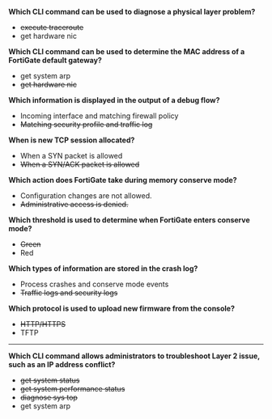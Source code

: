 **Which CLI command can be used to diagnose a physical layer problem?**

- ~~execute traceroute~~
- get hardware nic

**Which CLI command can be used to determine the MAC address of a FortiGate default gateway?**

- get system arp
- ~~get hardware nic~~

**Which information is displayed in the output of a debug flow?**

- Incoming interface and matching firewall policy
- ~~Matching security profile and traffic log~~

**When is new TCP session allocated?**

- When a SYN packet is allowed
- ~~When a SYN/ACK packet is allowed~~

**Which action does FortiGate take during memory conserve mode?**

- Configuration changes are not allowed.
- ~~Administrative access is denied.~~

**Which threshold is used to determine when FortiGate enters conserve mode?**

- ~~Green~~
- Red

**Which types of information are stored in the crash log?**

- Process crashes and conserve mode events
- ~~Traffic logs and security logs~~

**Which protocol is used to upload new firmware from the console?**

- ~~HTTP/HTTPS~~
- TFTP

----------------------------------------------------------------------------------------------------

**Which CLI command allows administrators to troubleshoot Layer 2 issue, such as an IP address conflict?**

- ~~get system status~~
- ~~get system performance status~~
- ~~diagnose sys top~~
- get system arp
